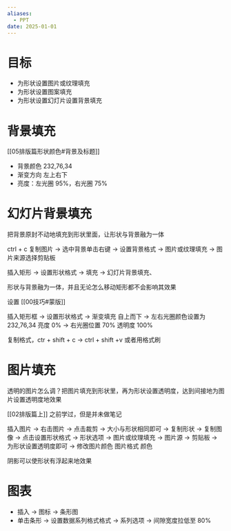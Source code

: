 ```yaml
---
aliases:
  - PPT
date: 2025-01-01
---
```


# 目标

- 为形状设置图片或纹理填充
- 为形状设置图案填充
- 为形状设置幻灯片设置背景填充

# 背景填充

[[05排版篇形状颜色#背景及标题]]

- 背景颜色 232,76,34
- 渐变方向 左上右下
- 亮度：左光圈 95%，右光圈 75%

# 幻灯片背景填充

把背景原封不动地填充到形状里面，让形状与背景融为一体

ctrl + c 复制图片 -> 选中背景单击右键 -> 设置背景格式 -> 图片或纹理填充 -> 图片来源选择剪贴板

插入矩形 -> 设置形状格式 -> 填充 -> 幻灯片背景填充、

形状与背景融为一体，并且无论怎么移动矩形都不会影响其效果

设置 [[00技巧#蒙版]]

插入矩形框 -> 设置形状格式 -> 渐变填充 自上而下 -> 左右光圈颜色设置为 232,76,34 亮度 0% -> 右光圈位置 70% 透明度 100% 

复制格式，ctr + shift + c -> ctrl + shift +v 或者用格式刷

# 图片填充

透明的图片怎么调？把图片填充到形状里，再为形状设置透明度，达到间接地为图片设置透明度地效果

[[02排版篇上]] 之前学过，但是并未做笔记

插入图片 -> 右击图片 -> 点击裁剪 -> 大小与形状相同即可 -> 复制形状 -> 复制图像 -> 点击设置形状格式 -> 形状选项 -> 图片或纹理填充 -> 图片源 -> 剪贴板 -> 为形状设置透明度即可 -> 修改图片颜色  图片格式 颜色

阴影可以使形状有浮起来地效果

# 图表

- 插入 -> 图标 -> 条形图
- 单击条形 -> 设置数据系列格式格式 -> 系列选项 -> 间隙宽度拉低至 80%
